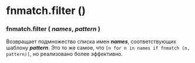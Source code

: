 # fnmatch.filter \(\)

### fnmatch.filter \( _names_, _pattern_ \)

Возвращает подмножество списка имен _**names**_, соответствующих шаблону _**pattern**_. Это то же самое, что `[n for n in names if fnmatch (n, pattern)]`, но реализовано более эффективно.

